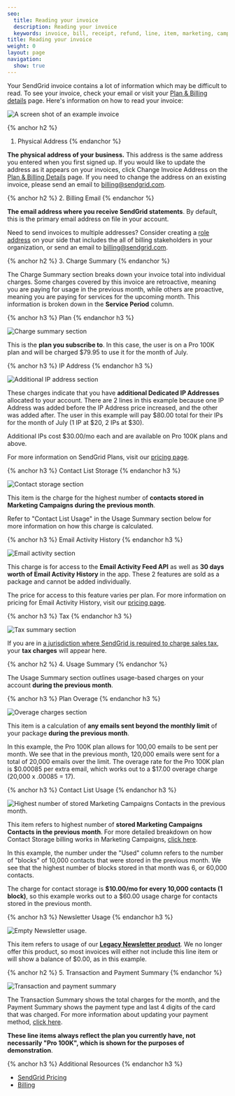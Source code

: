 ```yaml
---
seo:
  title: Reading your invoice
  description: Reading your invoice
  keywords: invoice, bill, receipt, refund, line, item, marketing, campaigns, charge, contacts, usage, overage
title: Reading your invoice
weight: 0
layout: page
navigation:
  show: true
---
```


Your SendGrid invoice contains a lot of information which may be difficult to read. To see your invoice, check your email or visit your [Plan & Billing details](https://app.sendgrid.com/settings/billing) page. Here's information on how to read your invoice:

![A screen shot of an example invoice]({{root_url}}/img/invoice_legend.jpg)

{% anchor h2 %}
1. Physical Address
{% endanchor %}

**The physical address of your business.** This address is the same address you entered when you first signed up. If you would like to update the address as it appears on your invoices, click Change Invoice Address on the [Plan & Billing Details](https://app.sendgrid.com/settings/billing) page. If you need to change the address on an existing invoice, please send an email to [billing@sendgrid.com](mailto:billing@sendgrid.com).

{% anchor h2 %}
2. Billing Email
{% endanchor %}

**The email address where you receive SendGrid statements**. By default, this is the primary email address on file in your account.

Need to send invoices to multiple addresses? Consider creating a [role address](https://sendgrid.com/docs/Classroom/Deliver/Address_Lists/role_addresses.html) on your side that includes the all of billing stakeholders in your organization, or send an email to [billing@sendgrid.com](mailto:billing@sendgrid.com).

{% anchor h2 %}
3. Charge Summary
{% endanchor %}

The Charge Summary section breaks down your invoice total into individual charges. Some charges covered by this invoice are retroactive, meaning you are paying for usage in the previous month, while others are proactive, meaning you are paying for services for the upcoming month. This information is broken down in the **Service Period** column.

{% anchor h3 %}
Plan
{% endanchor h3 %}

![Charge summary section]({{root_url}}/img/invoice_plan.jpg)

This is the **plan you subscribe to**. In this case, the user is on a Pro 100K plan and will be charged $79.95 to use it for the month of July.

{% anchor h3 %}
IP Address
{% endanchor h3 %}

![Additional IP address section]({{root_url}}/img/invoice_IP_address.jpg)

These charges indicate that you have **additional Dedicated IP Addresses** allocated to your account. There are 2 lines in this example because one IP Address was added before the IP Address price increased, and the other was added after. The user in this example will pay $80.00 total for their IPs for the month of July (1 IP at $20, 2 IPs at $30).

Additional IPs cost $30.00/mo each and are available on Pro 100K plans and above.

For more information on SendGrid Plans, visit our [pricing page](https://sendgrid.com/pricing).

{% anchor h3 %}
Contact List Storage
{% endanchor h3 %}

![Contact storage section]({{root_url}}/img/invoice_contact_1.jpg)

This item is the charge for the highest number of **contacts stored in Marketing Campaigns during the previous month**.

Refer to "Contact List Usage" in the Usage Summary section below for more information on how this charge is calculated.

{% anchor h3 %}
Email Activity History
{% endanchor h3 %}

![Email activity section]({{root_url}}/img/invoice_ease.jpg)

This charge is for access to the **Email Activity Feed API** as well as **30 days worth of Email Activity History** in the app. These 2 features are sold as a package and cannot be added individually.

The price for access to this feature varies per plan. For more information on pricing for Email Activity History, visit our [pricing page](https://sendgrid.com/pricing).

{% anchor h3 %}
Tax
{% endanchor h3 %}

![Tax summary section]({{root_url}}/img/invoice_tax.jpg)

If you are in [a jurisdiction where SendGrid is required to charge sales tax]({{root_url}}/User_Guide/Settings/taxes_and_tax_exempt.html), your **tax charges** will appear here.

{% anchor h2 %}
4. Usage Summary
{% endanchor %}

The Usage Summary section outlines usage-based charges on your account **during the previous month**.

{% anchor h3 %}
Plan Overage
{% endanchor h3 %}

![Overage charges section]({{root_url}}/img/invoice_overage.jpg)

This item is a calculation of **any emails sent beyond the monthly limit** of your package **during the previous month**.

In this example, the Pro 100K plan allows for 100,00 emails to be sent per month. We see that in the previous month, 120,000 emails were sent for a total of 20,000 emails over the limit. The overage rate for the Pro 100K plan is $0.00085 per extra email, which works out to a $17.00 overage charge (20,000 x .00085 = 17).

{% anchor h3 %}
Contact List Usage
{% endanchor h3 %}

![Highest number of stored Marketing Campaigns Contacts in the previous month.]({{root_url}}/img/invoice_contact_storage.jpg)

This item refers to highest number of **stored Marketing Campaigns Contacts in the previous month**. For more detailed breakdown on how Contact Storage billing works in Marketing Campaigns, [click here]({{root_url}}/Classroom/Basics/Billing/how_does_billing_work_for_marketing_campaigns.html).

In this example, the number under the "Used" column refers to the number of "blocks" of 10,000 contacts that were stored in the previous month. We see that the highest number of blocks stored in that month was 6, or 60,000 contacts.

The charge for contact storage is **$10.00/mo for every 10,000 contacts (1 block)**, so this example works out to a $60.00 usage charge for contacts stored in the previous month.

{% anchor h3 %}
Newsletter Usage
{% endanchor h3 %}

![Empty Newsletter usage.]({{root_url}}/img/invoice_NL_usage.jpg)

This item refers to usage of our **[Legacy Newsletter product]({{root_url}}/User_Guide/Legacy_Newsletter/index.html)**. We no longer offer this product, so most invoices will either not include this line item or will show a balance of $0.00, as in this example.

{% anchor h2 %}
5. Transaction and Payment Summary
{% endanchor %}

![Transaction and payment summary]({{root_url}}/img/invoice_payment_summary.jpg)

The Transaction Summary shows the total charges for the month, and the Payment Summary shows the payment type and last 4 digits of the card that was charged. For more information about updating your payment method, [click here](https://sendgrid.com/docs/Classroom/Basics/Billing/update_your_credit_card_and_resubmit_payments.html).

**These line items always reflect the plan you currently have, not necessarily "Pro 100K", which is shown for the purposes of demonstration**.

{% anchor h3 %}
Additional Resources
{% endanchor h3 %}

- [SendGrid Pricing]({{site.site_url}}/pricing/)
- [Billing]({{root_url}}/User_Guide/Settings/billing.html)

